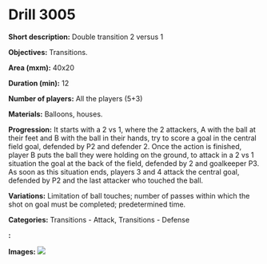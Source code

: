 # Drill 3005

**Short description:**
Double transition 2 versus 1

**Objectives:**
Transitions.

**Area (mxm):**
40x20

**Duration (min):**
12

**Number of players:**
All the players (5+3)

**Materials:**
Balloons, houses.

**Progression:**
It starts with a 2 vs 1, where the 2 attackers, A with the ball at their feet and B with the ball in their hands, try to score a goal in the central field goal, defended by P2 and defender 2. Once the action is finished, player B puts the ball they were holding on the ground, to attack in a 2 vs 1 situation the goal at the back of the field, defended by 2 and goalkeeper P3. As soon as this situation ends, players 3 and 4 attack the central goal, defended by P2 and the last attacker who touched the ball.

**Variations:**
Limitation of ball touches; number of passes within which the shot on goal must be completed; predetermined time.

**Categories:**
Transitions - Attack, Transitions - Defense

**:**


**Images:**
![](https://www.coachingfutsal.com/\images\d95cc808-8bf3-4831-bb78-26fd39bfca0e_22.bmp)

